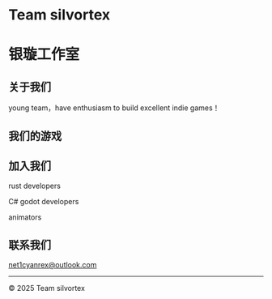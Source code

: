 # Team silvortex 
# 银璇工作室

## 关于我们

young team，have enthusiasm to build excellent indie games！

## 我们的游戏


### 

## 加入我们

rust developers

C# godot developers

animators

## 联系我们

net1cyanrex@outlook.com


---

© 2025 Team silvortex

